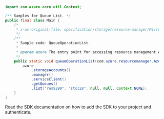 ```java
import com.azure.core.util.Context;

/** Samples for Queue List. */
public final class Main {
    /*
     * x-ms-original-file: specification/storage/resource-manager/Microsoft.Storage/stable/2021-09-01/examples/QueueOperationList.json
     */
    /**
     * Sample code: QueueOperationList.
     *
     * @param azure The entry point for accessing resource management APIs in Azure.
     */
    public static void queueOperationList(com.azure.resourcemanager.AzureResourceManager azure) {
        azure
            .storageAccounts()
            .manager()
            .serviceClient()
            .getQueues()
            .list("res9290", "sto328", null, null, Context.NONE);
    }
}
```

Read the [SDK documentation](https://github.com/Azure/azure-sdk-for-java/blob/azure-resourcemanager_2.15.0/sdk/resourcemanager/azure-resourcemanager/README.md) on how to add the SDK to your project and authenticate.
